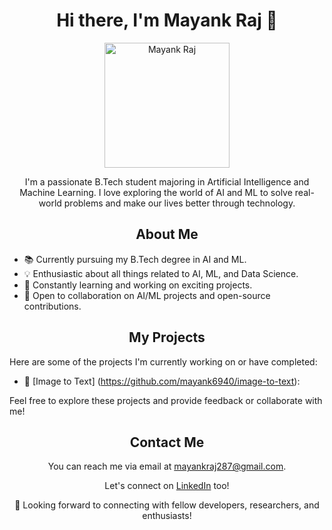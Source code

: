 <h1 align="center">Hi there, I'm Mayank Raj 👋</h1>

<p align="center">
  <img src="https://github.com/mayank6940/ATM_Machine_C/assets/44741414/9d14ec6c-08c4-4f2a-9a4e-c96f8c2f8509" alt="Mayank Raj" width="200" height="200">
</p>

<p align="center">
  I'm a passionate B.Tech student majoring in Artificial Intelligence and Machine Learning. I love exploring the world of AI and ML to solve real-world problems and make our lives better through technology.
</p>

<h2 align="center">About Me</h2>

- 📚 Currently pursuing my B.Tech degree in AI and ML.
- 💡 Enthusiastic about all things related to AI, ML, and Data Science.
- 🌱 Constantly learning and working on exciting projects.
- 🤝 Open to collaboration on AI/ML projects and open-source contributions.

<h2 align="center">My Projects</h2>

Here are some of the projects I'm currently working on or have completed:

- 🤖 [Image to Text] (https://github.com/mayank6940/image-to-text): 


Feel free to explore these projects and provide feedback or collaborate with me!

<h2 align="center">Contact Me</h2>

<p align="center">
  You can reach me via email at <a href="https://linktr.ee/x_vamp">mayankraj287@gmail.com</a>.
</p>

<p align="center">
  Let's connect on <a href="https://linkedin.com/in/mayank8757">LinkedIn</a> too!
</p>

<p align="center">
  🚀 Looking forward to connecting with fellow developers, researchers, and enthusiasts!
</p>

